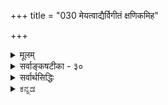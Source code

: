 +++
title = "030 मेयत्वाद्यैर्विगीतं क्षणिकमिह"

+++
<details><summary>मूलम्</summary>

मेयत्वाद्यैर्विगीतं क्षणिकमिह जगत्स्यात्क्षणोपाधिवच्चेत् बाधो दृष्टान्तहानिः स्थिर इति विदितो यत्क्षणस्याप्युपाधिः ।  
सामग्री कार्यशून्या क्षण इयमपि तद्धेतुसंघो न चासौ हेतुर्नान्यः स्थिरास्ते क्रमवदुपधिवत्स्यात्क्षणत्वं स्थिरेऽपि ॥ ३० ॥
</details>

<details><summary>सर्वाङ्कषटीका - ३०</summary>

क्षणिकत्व-साधकम् अनुमानान्तरम् अनूद्य  
दूषयति मेयत्वाद्यैर् इत्यादि ।  
इह **विगीतं** = विमतं जगत् **मेयत्वाद्यैः** = प्रमेयत्वादि-हेतुभिः क्षणिकम्, क्षणोपाधिवत् स्यात्; **चेत्** = यदि इति पूर्वपक्षः ।  




[[66]]

> 'विमतं जगत् क्षणिकम्,  
> प्रमेयत्वात्, क्षणोपाधिवत्'  

इति प्रयोगः ।  
'आद्य'-पदेन सत्त्वादिपरिग्रहः ।  

लोके **क्षण**-शब्दः, तदर्थः कालविशेषश्च सर्वसंमतः ।  
तेन यः कश्चन क्षण-पदार्थः  
सर्वैर् अप्य् अङ्गीकार्य एव ।  
न हि क्षण-शब्दः,  
शश-शृङ्ग-शब्द-तुल्यः ।  

अतः तद्-दृष्टान्तेनैव  
इतरेषां सर्वेषामपि वस्तूनां क्षणिकत्वं साधयामो वयम् ।  

न च भवत्संमतः क्षणव्यवहारः  
अस्माकं सर्वथा न संमतः ।  
किन्तु स्थिरस्यैव कस्यचिद् वस्तुनः  
उपाधि-विशेष-संबन्धात् क्षण-व्यवहार-हेतुतां वदामः ।  

> अतश्च दृष्टान्ताभावात्  
उक्तम् अनुमानम् अप्रयोजकम् 

इति चेत्;  
अस्तु तर्हि क्षण-व्यवहारोपाधि-भूतः कश्चित्पदार्थः भवत्-संमत एव दृष्टान्तः ।  
तस्य स्थिरत्वे हि न क्षणोपाधित्वं तस्य युज्यते ।  
अतस्स एवास्तु दृष्टान्तः ।  
अतश्च दृष्टान्तलाभात् नाप्रयोजकं तद्-अनुमानम् 

इति पूर्वपक्षः ॥ 



तत्र दोषमाह – बाध इत्यादि । प्रथमं प्रत्यक्षबाधः । ' वह्निः अनुष्णः, प्रमेयत्वात्, घटवत्' इत्येतत्तुल्यः सोऽपि प्रयोगः । ननु दृष्टान्तस्य सत्त्वात् बाधनिश्चयः कथमित्यत्राह - दृष्टान्तहानिरिति । अक्षणिकस्य कथं दृष्टान्तत्वम्? इत्यत्राह - स्थिर इत्यादि । **यत्** = यस्मात् **क्षणस्य** = क्षणव्यवहारस्य उपाधिरपि स्थिरः इति **विदितः** = निश्चितः, अतः दृष्टान्तहानिः । कोऽसौ, स्थिरोऽपि क्षणव्यवहारोपाधिः ? इत्यत्राह - सामग्रीत्यादि । कार्यशून्या सामग्री **क्षणः** = क्षणव्यवहारोपाधिः । अयमाशयः - सामग्री नाम सर्वकारणसमुदायः, यस्यां संपन्नायां समनन्तरक्षणे कार्येण भवितव्यम् । यथा घटकारणानि दण्डचक्रसलिलकुलालादीनि प्रत्येकं कारणानि भवन्त्यपि, अन्यतमापाये न घटो भवति । सर्वाण्यपि यदि मिलितानि, तदा समनन्तरे क्षणे घटः अवश्यं भावी । अतश्च घटप्रागभावस्यायमन्तिमक्षणः । घटे उत्पन्ने हि घटप्रागभावो नश्यति । अतश्च घटसामग्र्येव घटप्रागभावस्यान्तिमः क्षणः । न च सिद्धान्ते प्रागभावोऽपि नाङ्गीक्रियत इति शङ्खयम्; प्रागभावः अतिरिक्तो नास्तीत्येतावन्मात्रम् । एवञ्च घटरूपकार्यशून्या सामग्री घटाव्यवहितपूर्वक्षणमात्रे वर्तते । अतः सैव क्षणोपाधिः । 

> ननु तर्हि एकक्षण-मात्र-वृत्तिः सामग्र्याख्यः  
> कश्चित् क्षणिकपदार्थः सिद्ध इति,  
> न दृष्टान्तहानिः 

इत्यत्राह - इयमित्यादि ।  
**इयमपि** = सामग्र्यपि, तद्धेतुसङ्घः ।  
तस्य घटादिकार्यस्य हेतूनां समुदाय एव, न त्वतिरिक्त पदार्थः ।  
तथा च कारणानां समुदाय एव सामग्री,  
न त्वतिरिक्तः पदार्थः।  
अतो दृष्टान्तहानिरेव ।  

> ननु समुदायस्य प्रत्येकानतिरेके प्रत्येककारणान्येव यदि सामग्री,  
तर्हि एककारणसत्त्वेऽपि कार्योत्पत्तिप्रसङ्गः ।  
अतः प्रत्येकापेक्षया  
सामग्री अतिरिक्तैव ।  
सा च क्षणिका सिद्धा

इत्यत्राह - **न चासौ हेतुः** ।  
**असौ** = सामग्री न **हेतुः** = प्रत्येकं हेतुः न सामाग्री,  
किन्तु हेतूनां समुदाय एव ।  
"तर्हि अन्या स्यात् सामाग्री" इत्यत्राह - नान्य इति ।  

न वा प्रत्येकातिरिक्तः समुदायः ।  
**ते** = प्रत्येकपदार्थास् तु **स्थिराः** । अतः न क्षणिकत्वसिद्धिः ॥ 


> ननु किमिदं विलक्षणम् उच्यते,  
समुदायः प्रत्येकस्वरूपोऽपि न,  
अतिरिक्तोऽपि नेति ।  
कोऽस्ति तर्हि तृतीयः पक्ष 

इति चेत्,  
उच्यते - सेना-वन-सभादिवद् इदम् अप्य् अवगन्तव्यम् ।  
सेनादि-पदार्थानां सेना-घटक-पदात्य्-अपेक्षयाऽतिरिक्तत्वम् अपि  
न केनाप्यङ्गीक्रियते, एक-पदात्यात्मकत्वम् अपि नाङ्गीक्रियते ।  

[[67]]



किन्तु, बुद्ध्या कल्पितं 
किञ्चिद्देशकालाद्युपाधिमपेक्ष्य ' एका सेना' इत्युच्यते । 

एकदेशावच्छेदेन मिलितानां नराणां समुदायः 'सभा' इत्युच्यते । 

एवमेव, एककार्योद्देशेनैकस्मिन् काले देशे मिलितानि कारणानि  
सामग्रीत्य् उच्यन्ते ।  
तानि च प्रत्येक-कारणानि स्थिराण्य् एव,  
न क्षणिकानि ।  
अतश् च स्थिराण्य् एव तानि,  
कार्याव्यवहित--प्राक्-क्षणापेक्षया  
‘सामग्री’ इत्य् उच्यन्ते ।  

ततश् चौपाधिकम्,  
अथापि वास्तविकं प्रत्येकम् एकत्वम् एव ।  
अतश्च स्थिराणाम् एव सतां कारणानां   
क्षणोपाधित्वं भवेद् एवेति 'दृष्टान्तहानिः ' सुदृढा ।  

> ननु स्थिरस्य वस्तुनः  
कथं क्षणोपाधित्वम्?  
स्वस्मिन् विद्यमानं धर्मं  
स्वसन्निहिते वस्तुनि यत् आरोपयति,  
स किलोपाधिरुच्यते ।+++(5)+++  
यथा जपाकुसुमं स्वयं रक्तं सत्,  
स्वसंयुक्ते स्फटिके रक्तत्व-व्यवहार-हेतुः उपाधिर् इत्युच्यते ।  
प्रकृते स्वस्मिन्न् एकत्वाभावे  
तद् वस्तु  
कालस्य कथं क्षणोपाधिर् भवेद् 

इत्यत्राह - क्रमवद् इत्यादि । 

स्थिरेऽपि वस्तुनि,  
**क्रम**-विशेष-विशिष्टोपाधिवत्,  
**क्षणत्वम्** =क्षण-व्यवहारोपाधित्वं स्यात् ।  

अयं भावः -  
वैशेषिक-मते  
क्रिया, क्रियातो विभागः, पूर्वसंयोगनाशः, उत्तरसंयोगोत्पत्तिः इति क्रमेण एकैकस्याः क्रियायाः चतुःक्षणावस्थायित्वम् उच्यते ।  
तत्र  
'स्वजन्य-विभाग-प्राग्-अभावावच्छिन्नं कर्म'  
एकः क्षणः, इत्युच्यते ।  
एवं स्व-जन्य-विभागावच्छिन्न-पूर्व-संयोगः द्वितीयक्षणोपाधिः इति ।  
एवञ्च एकस्मिन् वस्तुनि क्रमशः  
ये भवन्ति संयोगविभागादयः,  
तान् आदाय एकैकस्यापि क्षण-व्यवहारस्योपाधित्वं उच्यते ।  

एवं स्थिराणामपि तत्तदुपाधिसंयोगवशात् क्षणव्यवहारोपाधित्वं वर्णितुं शक्यते । यद्यपि सिद्धान्ते क्रिया अतिरिक्ता नाङ्गीक्रियते (अद्र. 107) ।  
एवं विभागः, प्रागभावो वा नाङ्गीक्रियते ।  
अतः वैशेषिकोक्ता प्रक्रिया न वर्णयितुं शक्या; अथापि पूर्वसंयोगनाशः, उत्तरसंयोगोत्पत्तिश्चाङ्गीक्रियेते ।  

तदादायापि, स्वजन्यपूर्वसंयोगनाशावच्छिन्नं कर्मेति वा, स्वजन्योत्तरसंयोगावच्छिन्नं स्वम् इति वा क्षणः वर्णयितुं शक्यते ।  
यद्यपि क्रिया अतिरिक्ता नास्तीत्युच्यते,  
अथापि क्रियाव्यवहार एव नास्तीति न 
क्रिया आश्रय-द्रव्यातिरिक्ता नास्तीत्येवार्थः ।  
एवमेव प्रागभावादि-विषये ज्ञेयम् ।  
अत्र वक्तव्या उपरिष्टाद्भविष्यति (अद्र. स.108) ।  
वस्तुतस्तु – वस्तुन एकक्षणमात्रवृत्तित्वे, विनाशोन्मुखस्यैतस्योत्तरक्षणं प्रति कारणत्वमेव दुरुपपादमिति क्षणपरंपरापि न सिद्ध्येदित्यवगन्तव्यम् ॥ ३० ॥
</details>


<details><summary>सर्वार्थसिद्धिः</summary>

क्षणभङ्गसाधनान्तरं दूषयितुमनुवक्ति- मेयत्वाद्यैरिति ॥  

**इह**- पक्ष-दृष्टान्त-विकल्पार्हे वस्तुजाते ;  
**विगीतं क्षणिकं**  
**मेयत्वात्** सत्त्वात् भासमानत्वाद्वा ।  

अत्र **स्याद्** इत्यनेनाक्षणिकतायाम् अ-सत्त्व-प्रसङ्गः सूच्यते ।  
अर्थक्रियाकारित्वं हि सत्त्वम् ;  
तच्च कुर्वत्-क्षणस्यैवास्ति ।  
अकुर्वत्-क्षणस्य तु  
तद्-अभावाद् असत्त्वं प्राप्तम् इति,  
घट-जल-धरादौ दृष्टान्तिते  
साध्य-वैकल्यं क्रमेण कथंचित् परिहर्तव्यम् ।  

इह तु न तथेत्य् अभिप्रायेण  
क्षणोपाधि-वचनम् ।  
इति औचित्याद् आक्रष्टव्यः ।  
अत्र बाधोक्तिस्  
साध्य-विकल्पेन बहुधा भाव्या ।  
तथा हि-  
क्षणिकत्वं नाम क्षण-संभवत्त्वं वा, क्षण-काल-संबन्धित्वं वा, क्षण-मात्र-वर्तित्वं वा,  क्षणद्वयसंबन्धशून्यत्वं वा, क्षणकालत्वं वा, तदुपाधित्वं वा ? 

नाद्यः, सिद्धसाधनात्, स्थिरमपि नस्सामग्र्या क्षणे  
संभवतीति । न द्वितीयः, तत एव । कालमेवानिच्छतस्ते कोऽसौ क्षणकालः ? कश्च तत्संबन्धः ? तदभ्युपगमे सिद्धान्तबाधः । अत एव न तृतीयोऽपि ; प्रत्यभिज्ञया च बाधः प्रागुक्तः । न चतुर्थः, उक्तबाधादेव ; क्षणेतरस्य तथात्वे  
खपुष्पवदसत्त्वप्रसङ्गस्य दुर्वारत्वात् । त्वन्मते च खपुष्पनिदर्शनेन प्रसञ्जनं युक्तम् । एवमपि हि ब्रूथ--  
"तस्माद्वैधर्म्यदृष्टान्ते नेष्टोऽवश्यमिहाश्रयः । तदभावे च तन्नेति वचनादेव तद्गतेः" ॥ इति ।  
अन्येऽपि केचिदाहुः-. "यस्मिन्ननित्यता नास्ति कार्यताऽपि न विद्यते । तस्मिन्यथा खपुष्पादाविति शक्यं हि भाषितुम्" ॥  
इति । न पञ्चमः, तद्देशतद्वर्तिनोरिव कालतद्वर्तिनोरैक्यस्य प्रत्यक्षेण बाधात् । तत एव न षष्ठः ; यदा हि घटादयः  
स्वरूपेण क्षणोपाधयः स्युः कालतारतम्यधीः कुत्रापि न भवेत् । तथा च स्थिरशङ्काया एवानुदयात् निर्विषयमनुमानं स्यात् । सर्वस्य च त्रिलोकस्य स्वप्रयोजनेच्छया हि प्रवृत्तिः । सा फलार्थिनः फलिनश्च भेदे बाध्यते ।  
न च त्वमपि कृत्येषु निरन्वयविनाशवत् । मत्सन्तानसमृद्ध्यर्थमिति मत्वा प्रवर्तसे ॥  
तदिह स्वाभिप्रायादिबाधश्च । आत्मदृष्टान्तेन च प्रत्यनुमानबाधः । तत्र साध्यवैकल्यं च घटादीन्निदर्शयद्भिः युष्माभि-  
रिव क्रमात्प्रशमनीयम् । अस्ति च सोऽहमिति प्रत्यभिज्ञयाऽस्माकं तत्सिद्धिः । आलयविज्ञानसन्ततिविषयेयमिति  
चेत्, इदमपि परिभाषामात्रम्, प्रमाणाभावात् । "नान्यदृष्टं स्मरत्यन्य इति परिभाषाया निर्बाधत्वाच्च । निरर्थकं चेद-  
मालयविज्ञानसन्ततिकल्पनम् ; तस्य प्रवृत्तिविज्ञानेन सह सर्वप्रकारसंबन्धायोगात्" इति । अथ क्षणोपाधिवदित्युक्तं प्रति-  
वक्ति- दृष्टान्तहानिरिति । अक्षणिकत्वे कथं क्षणोपाधिरित्यत्र गढाभिप्राय आह- सामग्रीति । कार्यशून्या-कार्य-  
प्रागभावसमन्वितेत्यर्थः ।  
क्षणः- क्षणोपाधिरिति यावत् ।  
तथाऽपि तस्य क्षणिकत्वं  
न प्रतिक्षिप्तमित्यत्राह- इयमपीति ।  

ननु हेतूनां संघोऽपि हेत्वनतिरिक्तश्चेत् तेषां भवत्पक्षे स्थिरत्वान्न क्षणोपाधित्वम् । अतिरिक्तोऽप्यक्षणिकः क्षणोपाधिर्न  
स्यादित्यत्राह- न चेति । अयं भावः- संघशब्दो न संबन्धमात्रवाचकः, संबन्धशब्दपर्यायत्वाप्रसिद्धेः । न च तत्तत्सं-  
बन्धिस्वरूपवाचकः, प्रत्येकमप्रयोगात् । अतः केनचिदुपाधिना संगृहीतास्त एव संघशब्दार्थः । तत्र यदि त एव  
क्षणोपाधितया दृष्टान्तीक्रियन्ते तथा सति स्थिरास्त इति । ननु तत्संहतिहेतुरुपाधिदृष्टान्तः स्यात् । मैवम् ; न हि नः  
केवलनित्यात् केवलानित्याद्वा कस्यचिदपि कार्यस्योत्पत्तिः ; किंतु तत्समुदायात् । तत्र नित्यांशे तावत्क्षणिकशङ्काऽपि  
नास्ति, अनित्येऽपि यतश्चिरोत्पन्नाद्धेतोस्संघभावः सोऽपि स्थिरतरः । यस्तु चरमस्सहकारी स च स्थिर एव सन्  
स्वकार्यप्रागभावोपहितन्द्रपः कालमवच्छिन्दन् क्षणोपाधिरित्युच्यते, तदुपधानं च तस्य प्रत्यक्षादिसिद्धम् । न चात्र क्षणिकं  
किंचित्सिध्यति अनवच्छिन्नस्य कालतत्त्वस्य कालपरिच्छेदलक्षणानित्यताभावात् ।  
क्रियादिश्च स्थिरोऽप्येवं क्षणोपाधिर्विशेषकैः । तत्प्रकर्षनिकर्षैस्तु तत्तत्कालप्रकल्पना ॥  
इयं तावत्सर्वलोकसाक्षिकी, क्षणकालावच्छेदकयोः प्रागूर्ध्वव्यापिनोरक्षणिकत्वात्, तदवच्छिन्नस्य कालस्य तु क्षणत्वादेव  
न क्षणिकत्वमिति वस्तुस्थितिः । त्वत्पक्षे तु क्षणकालावच्छेदः क्षणोपाधिरसिद्धः कालस्यैवाभावात् । न चासिद्धोऽपि  
साध्यः स्वमतविरोधात् । यथाऽऽहुः- "योऽपि तावत्परासिद्धः स्वयं सिद्धोऽभिधीयते । भवेत्तत्र प्रतीकारः स्वतोऽसिद्धे तु का क्रिया" ॥ इति । अनन्यावच्छेदार्थेन स्वरूपेणैव कश्चित्क्षणशब्दवाच्य इति चेत्, तर्हि क्षणभङ्गसाधनात्पूर्वमसिद्धः कथं दृष्टान्तः स्यात् ? उत्तरप्रागभावाप्तपूर्वध्वंसैककालतः । मध्यमक्षणतादृक्त्वं व्यवस्थाप्यं त्वयाऽप्यतः ॥  

> ननु क्षण-क्षरण-स्वभावा प्रकृतिर्  
इति हि भवत्-सिद्धान्तः ।  
अत्र प्रतिक्षणम् उदय-विलयिनो विकाराः क्षणिका एवेति  
तद्-दृष्टान्तेनान्येषां युष्माभिः किं नानुमीयत 

इति चेत्,  
अशक्यत्वाद् अयं सुहृद्-उपदेशस् त्यज्यते ।  
सर्व-क्षणिकत्वं साधयितुम् उपक्रम्य  
स्थिर-द्रव्य-वृत्ति-क्षणिक-विकारवद् इति कथं दृष्टान्तयेम् ?  
तेषु च न त्वद्-अभिमतं क्षणिकत्वम्,  
प्रदीपादिवद् आशुतरवद् विनाशित्व-मात्रेण क्षणिकतोक्तेः । 

तद् एतद् अभिप्रेत्याह-  
क्रमवदिति ।  
**क्षणत्वं**- क्षणोपाधित्वम् इत्यर्थः ।  

> द्वयोर् अयुगपद्-दृष्टिर्  
युगपच्च यथायथम् ।  
अशक्यापह्नवा तस्माद्  
अस्मद्-उक्तैव पद्धतिः ॥ ३० ॥
</details>


<details><summary>ಕನ್ನಡ</summary>

[[42]] 

हीगॆ प्रत्यक्षदिन्दले क्षणिकत्वसिद्धियन्नु निराकरिसि,  
अनुमानदिन्द क्षणिकत्ववन्नु साधिसुव क्रमवन्नु  
ईग दूषिसुत्तारॆ 

> इह विगीतं जगत्,  
मेयत्वाद्यैः क्षणोपाधिवत् क्षणिकं-

इल्लि विवादक्कॆ ऒळगाग् इरुव घटादि समस्तवस्तुगळु  
प्रमेय, सत्व मुन्ताद हेतुगळिन्द, क्षण-व्यवहारक्कॆ कारणवाद उपाधियन्तॆ  
क्षणमात्रवे इरुवुदु. 


> चेत् बाधः दृष्टानहानिः -  

हीगॆन्दरॆ - प्रत्यक्षबाध सिद्ध.  
दृष्टान्तवू दॊरॆयुवुदिल्ल.  

> यत् क्षणस्य उपाधिर् अपि स्थिर इति विदितः 

एकॆन्दरॆ नीवु दृष्टान्तवागि हेळिद क्षणव्यवहारद उपाधियू सह  
स्थिरवॆन्दे लोकदल्लि निश्चितवागिदॆ. 

अदु यावुदॆन्दरॆ 

> कार्यशून्या सामग्रि क्षणः-

कार्यवन्नु हुट्टिसद कारणसमुदायवे क्षणपदद अर्थवागिदॆ. 

इयमपि तद्देतुसङ्घः 

ई सामग्रियू सह आ कार्यक्कॆ कारणवाद वस्तुगळ मिळन मात्रवे आगिरुत्तदॆ, अतिरिक्तवल्ल. असन्य हेतुः - ई सामग्रि प्रत्येक कारणस्वरूपरू अल्ल. न च अन्यः अतिरिक्त पदार्थवू अल्ल. ते स्थिरा-आ सामग्रियल्लि सेरिरुव हेतुगळु स्थिरवाद पदार्थगळे हॊरतु क्षणिकवाद्दल्ल. स्थिरेऽपि क्षणत्वं, क्रम वदुपधिवत स्यात् स्थिरवाद वस्तुविनल्लि क्षणव्यवहारक्कॆ उपाधि यागिरुविकॆयु क्रमविशेषविशिष्टवाद क्रियाद्रुपाधिगळन्तॆ सम्भविसुत्तदॆ. 

“क्षण' ऎम्ब व्यवहार सर्वसम्मत.  
इदरिन्द ऒन्दे ऒन्दु क्षणमात्र इरबल्ल  
ऒन्दु वस्तुवन्नु ऎल्लरू ऒप्पलेबेकु.  
इदन्नु दृष्टान्तवागिट्टु कॊण्डु  
'विमतं क्षणिकं प्रमेयत्वात्'  
ऎम्ब अनुमानदिन्द  
जगत्ति नल्लिरुव ऎल्लवस्तुगळन्नु  
क्षणिकवॆन्दु बौद्धरु समर्थिसुत्तारॆ. 

'सोऽयं' ऎम्ब प्रत्यभिज्ञॆयु  
रमाणवॆन्दु समर्थिसिरुवदरिन्द  
ई अनुमान  
आ प्रत्यभिज्ञा प्रत्यक्षदिन्द बाधितवागुत्तदॆ.  

ऒन्दु क्षणमात्रविरुव पदार्थवन्नु सिद्धान्तदल्लि ऒप्पुवुदिल्लवाद्दरिन्द  
आ अनुमानदल्लि दृष्टान्तवू दॊरॆयुवुदिल्ल.  
दृष्टान्तवादि प्रतिवादिगळिब्बरिगू सम्मतवागिरबेकु. 


43 

ऒन्दु क्षणमात्रविरुव पदार्थवे इल्लव् ऎन्दरॆ  
'क्षण' ऎम्ब पदक्कॆ अर्थवेनु ?  
ऎन्दरॆ कार्य हुट्टुवुदक्कॆ अव्यवहितपूर्वकालदल्लि कूडिरुव  
आ कार्यद सामग्रिये  
क्षणव्यवहारक्कॆ आधारवागिरुत्तदॆ.  

ऒन्दु कार्यक्कॆ अनेक कारणगळिरुत्तवॆ.  
अवॆल्लवू ऒट्टुगूडिद कूडले  
आ कार्य आगिये तीरबेकु.  
इल्लदिद्दल्लि  
यावुदो ऒन्दु कारणद कॊरतॆ अल्लि इद्दे इरबेकु.  
ऎल्ला कारणगळू कूडिद्दल्लि  
कूडले अल्लि कार्य हुट्टलु  
ऒन्दु क्षणमात्रवू तडॆयागलु साध्यवे इल्ल.  
आद्दरिन्द ऒन्दु कार्य हुट्टुवुदक्कॆ  
अव्यवहितपूर्वकालदल्लि  
ऎल्ल कारणगळ मेळन अत्यावश्यक.  
ई मेळनवे सामग्रि.  
इदे 'क्षण' व्यवहारक्कॆ कारणवागिरुत्तदॆ. 


प्रत्येक ऒन्दॊन्दॆ कारणमात्रव् इद्दाग  
आ कार्य बरदे इरुवुदरिन्द  
'सामग्रि' ऎम्बुदु प्रत्येक-कारणवू अल्ल.  

समुदाय ऎन्नुवुदु  
प्रत्येक वस्तुविगिन्तलू  
ऒन्दु अतिरिक्त पदार्थविल्लवाद्दरिन्द  
सामग्रि क्षणिकवाद ऒन्दु हॊस वस्तुवू अल्ल.  
सेनावनादि व्यवहारगळल्लि अतिरिक्तपदार्थविल्लदिद्दरू विलक्षण व्यवहार बरुवुदु सर्वसम्मत. (श्लो- २१.)  

आद्दरिन्द स्थिरवाद वस्तुगळू सह  
ऒन्दु विशिष्ट रीतियल्लि कूडिदाग  
आ ऒन्दु विशिष्ट कालक्कॆ  
'क्षण' ऎम्ब व्यवहार बरुवुदरल्लि  
याव अभ्यन्तरवू इरुवुदिल्ल.  

काल अखण्डवाद ऒन्दे वस्तु, दिन, मास, वर्ष मुन्ताद व्यवहारगळु  
सूर्यचलन मुन्ताद उपाधिगळिन्दले नडॆयुत्तवॆ.  
क्रमवाद अनेक सूर्योदयगळन्नु  
नम्म बुद्धियिन्द ऒट्टागि भाविसि  कॊण्डाग  
तिङ्गळु मुन्तादि व्यवहारगळु नडॆयुवन्तॆ,  
स्थिरवाद उपाधिगळिन्दलू  
क्षणव्यवहार नडॆयलु साध्य.  
आद्दरिन्द  
ऒन्दु क्षणमात्र इरुवन्तह याव पदार्थवू इल्लवाद्दरिन्द  
आ दृष्टान्तदिन्द उळिद वस्तुगळिगू  
क्षणिकत्ववन्नु साधिसलु शक्यविल्ल ॥ ३० । 
</details>
